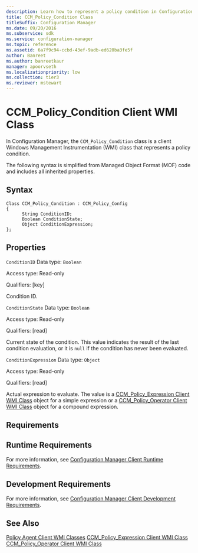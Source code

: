 ```yaml
---
description: Learn how to represent a policy condition in Configuration Manager using CCM_Policy_Condition.
title: CCM_Policy_Condition Class
titleSuffix: Configuration Manager
ms.date: 09/20/2016
ms.subservice: sdk
ms.service: configuration-manager
ms.topic: reference
ms.assetid: 6a7f9c94-ccbd-43ef-9adb-ed620ba3fe5f
author: Banreet
ms.author: banreetkaur
manager: apoorvseth
ms.localizationpriority: low
ms.collection: tier3
ms.reviewer: mstewart
---
```

# CCM_Policy_Condition Client WMI Class
In Configuration Manager, the `CCM_Policy_Condition` class is a client Windows Management Instrumentation (WMI) class that represents a policy condition.

 The following syntax is simplified from Managed Object Format (MOF) code and includes all inherited properties.

## Syntax

```
Class CCM_Policy_Condition : CCM_Policy_Config
{
      String ConditionID;
      Boolean ConditionState;
      Object ConditionExpression;
};
```

## Properties
 `ConditionID`
 Data type: `Boolean`

 Access type: Read-only

 Qualifiers: [key]

 Condition ID.

 `ConditionState`
 Data type: `Boolean`

 Access type: Read-only

 Qualifiers: [read]

 Current state of the condition. This value indicates the result of the last condition evaluation, or it is `null` if the condition has never been evaluated.

 `ConditionExpression`
 Data type: `Object`

 Access type: Read-only

 Qualifiers: [read]

 Actual expression to evaluate. The value is a [CCM_Policy_Expression Client WMI Class](../../../../../develop/reference/core/clients/client-classes/ccm_policy_expression-client-wmi-class.md) object for a simple expression or a [CCM_Policy_Operator Client WMI Class](../../../../../develop/reference/core/clients/client-classes/ccm_policy_operator-client-wmi-class.md) object for a compound expression.

## Requirements

## Runtime Requirements
 For more information, see [Configuration Manager Client Runtime Requirements](../../../../../develop/core/reqs/client-runtime-requirements.md).

## Development Requirements
 For more information, see [Configuration Manager Client Development Requirements](../../../../../develop/core/reqs/client-development-requirements.md).

## See Also
 [Policy Agent Client WMI Classes](../../../../../develop/reference/core/clients/client-classes/policy-agent-client-wmi-classes.md)
 [CCM_Policy_Expression Client WMI Class](../../../../../develop/reference/core/clients/client-classes/ccm_policy_expression-client-wmi-class.md)
 [CCM_Policy_Operator Client WMI Class](../../../../../develop/reference/core/clients/client-classes/ccm_policy_operator-client-wmi-class.md)
